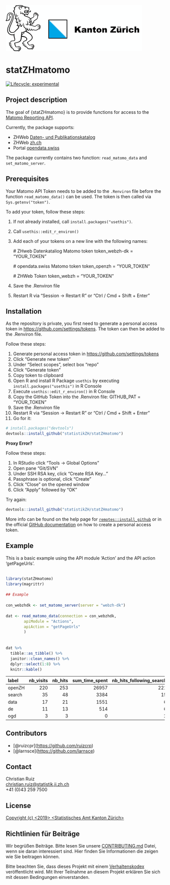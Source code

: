 
<!-- README.md is generated from README.Rmd. Please edit that file -->

![](man/figures/kt_zh.png)

# statZHmatomo

<!-- badges: start -->

[![Lifecycle:
experimental](man/figures/lifecycle-experimental.svg)](https://www.tidyverse.org/lifecycle/#experimental)
<!-- badges: end -->

## Project description

The goal of {statZHmatomo} is to provide functions for access to the
[Matomo Reporting
API](https://developer.matomo.org/api-reference/reporting-api).

Currently, the package supports:

  - ZHWeb [Daten- und
    Publikationskatalog](https://www.zh.ch/de/politik-staat/statistik-daten/datenkatalog.html#/home)
  - ZHWeb [zh.ch](https://www.zh.ch/de.html)
  - Portal [opendata.swiss](https://opendata.swiss/de/)

The package currently contains two function: `read_matomo_data` and
`set_matomo_server`.

## Prerequisites

Your Matomo API Token needs to be added to the `.Renviron` file before
the function `read_matomo_data()` can be used. The token is then called
via `Sys.getenv("token")`.

To add your token, follow these steps:

1.  If not already installed, call `install.packages("usethis")`.

2.  Call `usethis::edit_r_environ()`

3.  Add each of your tokens on a new line with the following names:
    
    \# ZHweb Datenkataliog Matomo token token\_webzh-dk = “YOUR\_TOKEN”
    
    \# opendata.swiss Matomo token token\_openzh = “YOUR\_TOKEN”
    
    \# ZHWeb Token token\_webzh = “YOUR\_TOKEN”

4.  Save the .Renviron file

5.  Restart R via “Session -\> Restart R” or “Ctrl / Cmd + Shift +
    Enter”

## Installation

As the repository is private, you first need to generate a personal
access token in <https://github.com/settings/tokens>. The token can then
be added to the .Renviron file.

Follow these steps:

1.  Generate personal access token in
    <https://github.com/settings/tokens>
2.  Click “Generate new token”
3.  Under “Select scopes”, select box “repo”
4.  Click “Generate token”
5.  Copy token to clipboard
6.  Open R and install R Package `usethis` by executing
    `install.packages("usethis")` in R Console
7.  Execute `usethis::edit_r_environ()` in R Console
8.  Copy the GitHub Token into the .Renviron file: GITHUB\_PAT =
    “YOUR\_TOKEN”
9.  Save the .Renviron file
10. Restart R via “Session -\> Restart R” or “Ctrl / Cmd + Shift +
    Enter”
11. Go for it:

<!-- end list -->

``` r
# install.packages("devtools")
devtools::install_github("statistikZH/statZHmatomo")
```

**Proxy Error?**

Follow these steps:

1.  In RStudio click “Tools -\> Global Options”
2.  Open pane “Git/SVN”
3.  Under SSH RSA key, click “Create RSA Key…”
4.  Passphrase is optional, click “Create”
5.  Click “Close” on the opened window
6.  Click “Apply” followed by “OK”

Try again:

``` r
devtools::install_github("statistikZH/statZHmatomo")
```

More info can be found on the help page for
[`remotes::install_github`](https://remotes.r-lib.org/reference/install_github.html)
or in the official [GitHub
documentation](https://docs.github.com/en/github/authenticating-to-github/creating-a-personal-access-token)
on how to create a personal access token.

## Example

This is a basic example using the API module ‘Action’ and the API action
‘getPageUrls’.

``` r

library(statZHmatomo)
library(magrittr)

## Example

con_webzhdk <- set_matomo_server(server = "webzh-dk")

dat <- read_matomo_data(connection = con_webzhdk,
        apiModule = "Actions", 
        apiAction = "getPageUrls"
        )
        

dat %>% 
  tibble::as_tibble() %>% 
  janitor::clean_names() %>% 
  dplyr::select(1:8) %>% 
  knitr::kable()
```

| label  | nb\_visits | nb\_hits | sum\_time\_spent | nb\_hits\_following\_search | nb\_hits\_with\_time\_generation | min\_time\_generation | max\_time\_generation |
| :----- | ---------: | -------: | ---------------: | --------------------------: | -------------------------------: | --------------------: | --------------------: |
| openZH |        220 |      253 |            26957 |                         221 |                              241 |                 0.001 |                 9.455 |
| search |         35 |       48 |             3384 |                          15 |                               48 |                 0.007 |                 2.183 |
| data   |         17 |       21 |             1551 |                           6 |                               21 |                 0.005 |                 0.495 |
| de     |         11 |       13 |              514 |                           6 |                               13 |                 0.001 |                 0.218 |
| ogd    |          3 |        3 |                0 |                           2 |                                3 |                 0.193 |                 1.499 |

## Contributors

  - \[@ruizcpr\](<https://github.com/ruizcrp>)
  - \[@larnsce\](<https://github.com/larnsce>)

## Contact

Christian Ruiz  
<christian.ruiz@statistik.ji.zh.ch>  
\+41 (0)43 259 7500

## License

[Copyright (c) \<2019\>
<Statistisches Amt Kanton Zürich>](https://github.com/statistikZH/STAT_Schablone/blob/master/LICENSE_code)

## Richtlinien für Beiträge

Wir begrüßen Beiträge. Bitte lesen Sie unsere
[CONTRIBUTING.md](https://github.com/statistikZH/STAT_Schablone/blob/master/CONTRIBUTING.md)
Datei, wenn sie daran interessiert sind. Hier finden Sie Informationen
die zeigen wie Sie beitragen können.

Bitte beachten Sie, dass dieses Projekt mit einem
[Verhaltenskodex](https://github.com/statistikZH/STAT_Schablone/blob/master/CodeOfConduct.md)
veröffentlicht wird. Mit Ihrer Teilnahme an diesem Projekt erklären Sie
sich mit dessen Bedingungen einverstanden.

